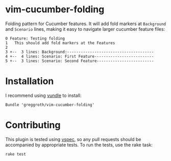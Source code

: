 vim-cucumber-folding
====================

Folding pattern for Cucumber features.  It will add fold markers at `Background` and `Scenario` lines, making it easy to navigate larger cucumber feature files:

```
0 Feature: Testing folding
1   This should add fold markers at the Features
2
3 +--  3 lines: Background:--------------------------------------
4 +--  4 lines: Scenario: First Feature--------------------------
5 +--  3 lines: Scenario: Second Feature-------------------------
```

# Installation

I recommend using [vundle](https://github.com/gmarik/vundle) to install:

```
Bundle 'greggroth/vim-cucumber-folding'
```

# Contributing

This plugin is tested using [vspec](https://github.com/kana/vim-vspec), so any pull requests should be accompanied by appropriate tests.  To run the tests, use the rake task:

```
rake test
```
